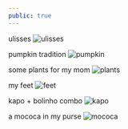 ```yaml
---
public: true
---
```


ulisses
![ulisses](./ulisses.jpg)

pumpkin tradition
![pumpkin](./pumpkin.jpg)

some plants for my mom
![plants](./plants.jpg)

my feet
![feet](./feet.jpg)

kapo + bolinho combo
![kapo](./kapo-bolinho.jpg)

a mococa in my purse
![mococa](./mococa.jpg)
